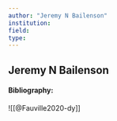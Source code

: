 ```yaml
---
author: "Jeremy N Bailenson"
institution:
field:
type:
---
```


## Jeremy N Bailenson
#### Bibliography:

![[@Fauville2020-dy]]